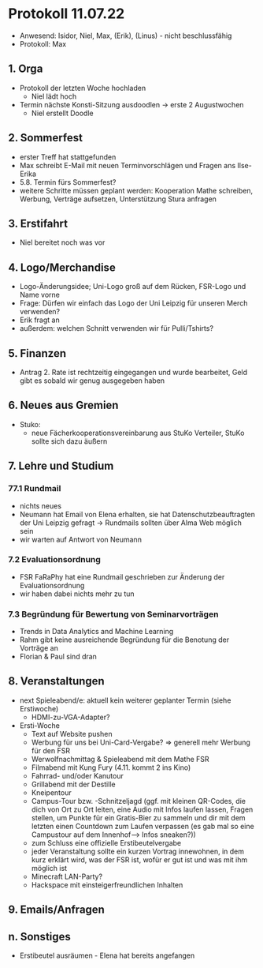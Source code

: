 ---
---

# Protokoll 11.07.22

- Anwesend: Isidor, Niel, Max, (Erik), (Linus) - nicht beschlussfähig
- Protokoll: Max

## 1. Orga

- Protokoll der letzten Woche hochladen
  - Niel lädt hoch
- Termin nächste Konsti-Sitzung ausdoodlen -> erste 2 Augustwochen
  - Niel erstellt Doodle

## 2. Sommerfest

- erster Treff hat stattgefunden
- Max schreibt E-Mail mit neuen Terminvorschlägen und Fragen ans Ilse-Erika
- 5.8. Termin fürs Sommerfest?
- weitere Schritte müssen geplant werden: Kooperation Mathe schreiben, Werbung, Verträge aufsetzen, Unterstützung Stura anfragen

## 3. Erstifahrt

- Niel bereitet noch was vor

## 4. Logo/Merchandise

- Logo-Änderungsidee; Uni-Logo groß auf dem Rücken, FSR-Logo und Name vorne
- Frage: Dürfen wir einfach das Logo der Uni Leipzig für unseren Merch verwenden?
- Erik fragt an
- außerdem: welchen Schnitt verwenden wir für Pulli/Tshirts?

## 5. Finanzen

- Antrag 2. Rate ist rechtzeitig eingegangen und wurde bearbeitet, Geld gibt es sobald wir genug ausgegeben haben

## 6. Neues aus Gremien

- Stuko:
  - neue Fächerkooperationsvereinbarung aus StuKo Verteiler, StuKo sollte sich dazu äußern

## 7. Lehre und Studium

### 77.1 Rundmail

- nichts neues
- Neumann hat Email von Elena erhalten, sie hat Datenschutzbeauftragten der Uni Leipzig gefragt -> Rundmails sollten über Alma Web möglich sein
- wir warten auf Antwort von Neumann

### 7.2 Evaluationsordnung

- FSR FaRaPhy hat eine Rundmail geschrieben zur Änderung der Evaluationsordnung
- wir haben dabei nichts mehr zu tun

### 7.3 Begründung für Bewertung von Seminarvorträgen

- Trends in Data Analytics and Machine Learning
- Rahm gibt keine ausreichende Begründung für die Benotung der Vorträge an
- Florian & Paul sind dran

## 8. Veranstaltungen

- next Spieleabend/e: aktuell kein weiterer geplanter Termin (siehe Erstiwoche)
  - HDMI-zu-VGA-Adapter?
- Ersti-Woche
  - Text auf Website pushen
  - Werbung für uns bei Uni-Card-Vergabe? => generell mehr Werbung für den FSR
  - Werwolfnachmittag & Spieleabend mit dem Mathe FSR
  - Filmabend mit Kung Fury (4.11. kommt 2 ins Kino)
  - Fahrrad- und/oder Kanutour
  - Grillabend mit der Destille
  - Kneipentour
  - Campus-Tour bzw. -Schnitzeljagd (ggf. mit kleinen QR-Codes, die dich von Ort zu Ort leiten, eine Audio mit Infos laufen lassen, Fragen stellen, um Punkte für ein Gratis-Bier zu sammeln und dir mit dem letzten einen Countdown zum Laufen verpassen (es gab mal so eine Campustour auf dem Innenhof--> Infos sneaken?))
  - zum Schluss eine offizielle Erstibeutelvergabe
  - jeder Veranstaltung sollte ein kurzen Vortrag innewohnen, in dem kurz erklärt wird, was der FSR ist, wofür er gut ist und was mit ihm möglich ist
  - Minecraft LAN-Party?
  - Hackspace mit einsteigerfreundlichen Inhalten

## 9. Emails/Anfragen

## n. Sonstiges

- Erstibeutel ausräumen - Elena hat bereits angefangen
